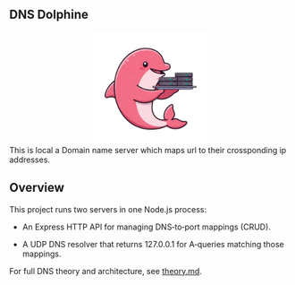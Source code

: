 ## DNS Dolphine

<div align='center'>
<img src='assets/logo.png' alt="logo" 
style="justifyContent:center" width=200 />
</div>
This is local a Domain name server which maps url to their crossponding ip addresses.

## Overview

This project runs two servers in one Node.js process:

- An Express HTTP API for managing DNS‑to‑port mappings (CRUD).

- A UDP DNS resolver that returns 127.0.0.1 for A‑queries matching those mappings.

For full DNS theory and architecture, see [theory.md](/assets/Theory.md).

